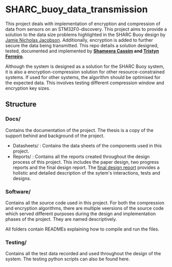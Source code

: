 # SHARC_buoy_data_transmission
This project deals with implementation of encryption and compression of data from sensors on an STM32F0-discovery. This project aims to provide a solution to the data size problems highlighted in the SHARC Buoy design by [Jamie Nicholas Jacobson](https://github.com/tristynferreiro/SHARC_buoy_data_transmission/blob/main/Docs/Other/thesis_ebe_2021_jacobson%20jamie%20nicholas.pdf). Additionally, encryption is added to further secure the data being transmitted. This repo details a solution designed, tested, documented and implemented by **[Shameera Cassim](https://github.com/ShameeraC) and [Tristyn Ferreiro](https://github.com/tristynferreiro)**.

Although the system is designed as a solution for the SHARC Buoy system, it is also a encryption-compression solution for other resource-constrained systems. If used for other systems, the algorithm should be optimised for the expected data. This involves testing different compression window and encryption key sizes.





## Structure
### Docs/
Contains the documentation of the project. The thesis is a copy of the support behind and background of the project.
 - Datasheets/ : Contains the data sheets of the components used in this project.
 - Reports/ : Contains all the reports created throughout the design process of this project. This includes the paper design, two progress reports and the final design report. The [final design report]() provides a holistic and detailed description of the sytem's interactions, tests and designs.

### Software/
Contains all the source code used in this project. For both the compression and encryption algorithms, there are multiple veersions of the source code which served different purposes during the design and implementation phases of the project. They are named descriptively.

All folders contain READMEs explaining how to compile and run the files.

### Testing/
Contains all the test data recorded and used throughout the design of the system. The testing python scripts can also be found here.
